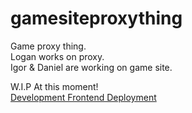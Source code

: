# gamesiteproxything
Game proxy thing.  
Logan works on proxy.  
Igor & Daniel are working on game site.  


W.I.P At this moment!  
[Development Frontend Deployment](https://gopher-psi.vercel.app/)
